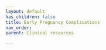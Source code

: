 ```yaml
---
layout: default
has_children: false
title: Early Pregnancy Complications
nav_order: 
parent: Clinical resources

---
```

